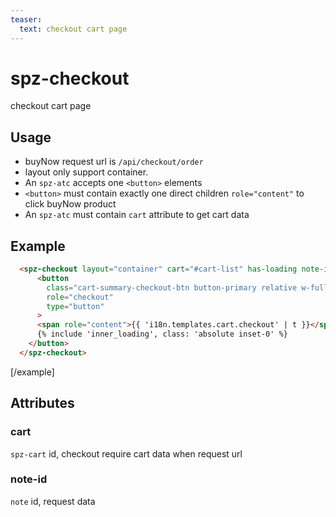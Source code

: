 ```yaml
---
teaser:
  text: checkout cart page
---
```


# spz-checkout

 checkout cart page

## Usage

-  buyNow request url is `/api/checkout/order`
-   layout only support container.
-   An `spz-atc` accepts one  `<button>` elements
-   `<button>` must contain exactly one direct children `role="content"` to click buyNow product
-   An `spz-atc` must contain `cart` attribute to get cart data
## Example

```html
  <spz-checkout layout="container" cart="#cart-list" has-loading note-id="cart-note-textarea">
      <button
        class="cart-summary-checkout-btn button-primary relative w-full mt-3"
        role="checkout"
        type="button"
      >
      <span role="content">{{ 'i18n.templates.cart.checkout' | t }}</span>
      {% include 'inner_loading', class: 'absolute inset-0' %}
    </button>
  </spz-checkout>
```

[/example]

## Attributes

### cart

 `spz-cart` id, checkout require cart data when request url

### note-id

`note` id, request data